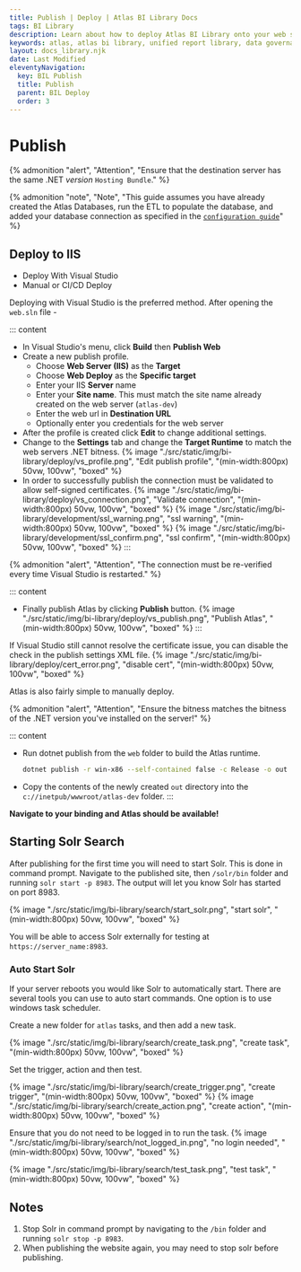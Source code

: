 ```yaml
---
title: Publish | Deploy | Atlas BI Library Docs
tags: BI Library
description: Learn about how to deploy Atlas BI Library onto your web server. Atlas BI Library runs on .NET 5 and is easily deployed from Visual Studio.
keywords: atlas, atlas bi library, unified report library, data governance, database, publishing, iis, deploy, visual studio
layout: docs_library.njk
date: Last Modified
eleventyNavigation:
  key: BIL Publish
  title: Publish
  parent: BIL Deploy
  order: 3
---
```


# Publish

{% admonition
   "alert",
   "Attention",
   "Ensure that the destination server has the same .NET *version* `Hosting Bundle`."
%}

{% admonition
   "note",
   "Note",
   "This guide assumes you have already created the Atlas Databases, run the ETL to populate the database, and added your database connection as specified in the [`configuration guide`](/docs/bi-library/deploy/configuration/)"
%}

## Deploy to IIS

<div class="tabs">
   <ul>
    <li class="is-active"><a tab="vs">Deploy With Visual Studio</a></li>
    <li><a tab="manual">Manual or CI/CD Deploy</a></li>
  </ul>
</div>
<div class="tab-container">
   <div class="tab is-active"id="vs">

Deploying with Visual Studio is the preferred method. After opening the `web.sln` file -

::: content

- In Visual Studio's menu, click **Build** then **Publish Web**
- Create a new publish profile.
  - Choose **Web Server (IIS)** as the **Target**
  - Choose **Web Deploy** as the **Specific target**
  - Enter your IIS **Server** name
  - Enter your **Site name**. This must match the site name already created on the web server (`atlas-dev`)
  - Enter the web url in **Destination URL**
  - Optionally enter you credentials for the web server
- After the profile is created click **Edit** to change additional settings.
- Change to the **Settings** tab and change the **Target Runtime** to match the web servers .NET bitness.
  {% image "./src/static/img/bi-library/deploy/vs_profile.png", "Edit publish profile", "(min-width:800px) 50vw, 100vw", "boxed" %}
- In order to successfully publish the connection must be validated to allow self-signed certificates.
  {% image "./src/static/img/bi-library/deploy/vs_connection.png", "Validate connection", "(min-width:800px) 50vw, 100vw", "boxed" %}
  {% image "./src/static/img/bi-library/development/ssl_warning.png", "ssl warning", "(min-width:800px) 50vw, 100vw", "boxed" %}
  {% image "./src/static/img/bi-library/development/ssl_confirm.png", "ssl confirm", "(min-width:800px) 50vw, 100vw", "boxed" %}
  :::

{% admonition
  "alert",
  "Attention",
  "The connection must be re-verified every time Visual Studio is restarted."
%}

::: content

- Finally publish Atlas by clicking **Publish** button.
  {% image "./src/static/img/bi-library/deploy/vs_publish.png", "Publish Atlas", "(min-width:800px) 50vw, 100vw", "boxed" %}
  :::

If Visual Studio still cannot resolve the certificate issue, you can disable the check in the publish settings XML file.
{% image "./src/static/img/bi-library/deploy/cert_error.png", "disable cert", "(min-width:800px) 50vw, 100vw", "boxed" %}

</div>
   <div class="tab" id="manual">

Atlas is also fairly simple to manually deploy.

{% admonition "alert", "Attention", "Ensure the bitness matches the bitness of the .NET version you've installed on the server!" %}

::: content

- Run dotnet publish from the `web` folder to build the Atlas runtime.
  ```bash
  dotnet publish -r win-x86 --self-contained false -c Release -o out
  ```
- Copy the contents of the newly created `out` directory into the `c://inetpub/wwwroot/atlas-dev` folder.
  :::

**Navigate to your binding and Atlas should be available!**

</div>
</div>

## Starting Solr Search

After publishing for the first time you will need to start Solr. This is done in command prompt. Navigate to the published site, then `/solr/bin` folder and running `solr start -p 8983`. The output will let you know Solr has started on port 8983.

{% image "./src/static/img/bi-library/search/start_solr.png", "start solr", "(min-width:800px) 50vw, 100vw", "boxed" %}

You will be able to access Solr externally for testing at `https://server_name:8983`.

### Auto Start Solr

If your server reboots you would like Solr to automatically start. There are several tools you can use to auto start commands. One option is to use windows task scheduler.

Create a new folder for `atlas` tasks, and then add a new task.

{% image "./src/static/img/bi-library/search/create_task.png", "create task", "(min-width:800px) 50vw, 100vw", "boxed" %}

Set the trigger, action and then test.

{% image "./src/static/img/bi-library/search/create_trigger.png", "create trigger", "(min-width:800px) 50vw, 100vw", "boxed" %}
{% image "./src/static/img/bi-library/search/create_action.png", "create action", "(min-width:800px) 50vw, 100vw", "boxed" %}

Ensure that you do not need to be logged in to run the task.
{% image "./src/static/img/bi-library/search/not_logged_in.png", "no login needed", "(min-width:800px) 50vw, 100vw", "boxed" %}

{% image "./src/static/img/bi-library/search/test_task.png", "test task", "(min-width:800px) 50vw, 100vw", "boxed" %}

## Notes

1. Stop Solr in command prompt by navigating to the `/bin` folder and running `solr stop -p 8983`.
2. When publishing the website again, you may need to stop solr before publishing.
